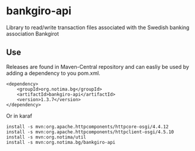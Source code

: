 # bankgiro-api
Library to read/write transaction files associated with the Swedish banking association Bankgirot

## Use

Releases are found in Maven-Central repository and can easliy be used by adding a dependency to you pom.xml.

    <dependency>
        <groupId>org.notima.bg</groupId>
        <artifactId>bankgiro-api</artifactId>
        <version>1.3.7</version>
    </dependency>

    
Or in karaf

    install -s mvn:org.apache.httpcomponents/httpcore-osgi/4.4.12
    install -s mvn:org.apache.httpcomponents/httpclient-osgi/4.5.10
	install -s mvn:org.notima/util
	install -s mvn:org.notima.bg/bankgiro-api